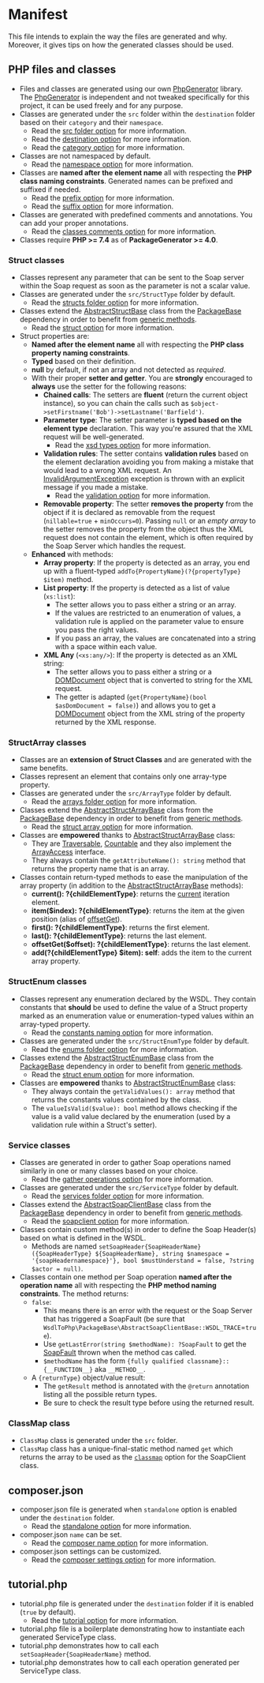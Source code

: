 # Manifest

This file intends to explain the way the files are generated and why. Moreover, it gives tips on how the generated classes should be used. 

## PHP files and classes
- Files and classes are generated using our own [PhpGenerator](https://github.com/WsdlToPhp/PhpGenerator) library. The [PhpGenerator](https://github.com/WsdlToPhp/PhpGenerator) is independent and not tweaked specifically for this project, it can be used freely and for any purpose.
- Classes are generated under the `src` folder within the `destination` folder based on their `category` and their `namespace`.
  - Read the [src folder option](https://github.com/WsdlToPhp/PackageGenerator/wiki/Options#src-dirname) for more information.
  - Read the [destination option](https://github.com/WsdlToPhp/PackageGenerator/wiki/Options#destination) for more information.
  - Read the [category option](https://github.com/WsdlToPhp/PackageGenerator/wiki/Options#category) for more information.
- Classes are not namespaced by default.
  - Read the [namespace option](https://github.com/WsdlToPhp/PackageGenerator/wiki/Options#namespace) for more information.
- Classes are **named after the element name** all with respecting the **PHP class naming constraints**. Generated names can be prefixed and suffixed if needed.
  - Read the [prefix option](https://github.com/WsdlToPhp/PackageGenerator/wiki/Options#prefix) for more information.
  - Read the [suffix option](https://github.com/WsdlToPhp/PackageGenerator/wiki/Options#suffix) for more information.
- Classes are generated with predefined comments and annotations. You can add your proper annotations.
  - Read the [classes comments option](https://github.com/WsdlToPhp/PackageGenerator/wiki/Options#classes-comments) for more information.
- Classes require **PHP >= 7.4** as of **PackageGenerator >= 4.0**.

### Struct classes
- Classes represent any parameter that can be sent to the Soap server within the Soap request as soon as the parameter is not a scalar value.
- Classes are generated under the `src/StructType` folder by default.
  - Read the [structs folder option](https://github.com/WsdlToPhp/PackageGenerator/wiki/Options#structs-folder) for more information.
- Classes extend the [AbstractStructBase](https://github.com/WsdlToPhp/PackageBase#abstractstructbase) class from the [PackageBase](https://github.com/WsdlToPhp/PackageBase) dependency in order to benefit from [generic methods](https://github.com/WsdlToPhp/PackageBase#abstractstructbase).
  - Read the [struct option](https://github.com/WsdlToPhp/PackageGenerator/wiki/Options#struct) for more information.
- Struct properties are:
  - **Named after the element name** all with respecting the **PHP class property naming constraints**.
  - **Typed** based on their definition.
  - **null** by default, if not an array and not detected as *required*.
  - With their proper **setter and getter**. You are **strongly** encouraged to **always** use the setter for the following reasons:
    - **Chained calls**: The setters are **fluent** (return the current object instance), so you can chain the calls such as `$object->setFirstname('Bob')->setLastname('Barfield')`.
    - **Parameter type**: The setter parameter is **typed based on the element type** declaration. This way you're assured that the XML request will be well-generated.
      - Read the [xsd types option](https://github.com/WsdlToPhp/PackageGenerator/wiki/Options#xsd-types-mapping) for more information.
    - **Validation rules**: The setter contains **validation rules** based on the element declaration avoiding you from making a mistake that would lead to a wrong XML request. An [InvalidArgumentException](https://www.php.net/manual/en/class.invalidargumentexception.php) exception is thrown with an explicit message if you made a mistake.
      - Read the [validation option](https://github.com/WsdlToPhp/PackageGenerator/wiki/Options#validation) for more information.
    - **Removable property**: The setter **removes the property** from the object if it is declared as removable from the request (`nillable=true` + `minOccurs=0`). Passing `null` or an *empty array* to the setter removes the property from the object thus the XML request does not contain the element, which is often required by the Soap Server which handles the request.
  - **Enhanced** with methods:
    - **Array property**: If the property is detected as an array, you end up with a fluent-typed `addTo{PropertyName}(?{propertyType} $item)` method.
    - **List property**: If the property is detected as a list of value (`xs:list`):
      - The setter allows you to pass either a string or an array.
      - If the values are restricted to an enumeration of values, a validation rule is applied on the parameter value to ensure you pass the right values.
      - If you pass an array, the values are concatenated into a string with a space within each value.
    - **XML Any** (`<xs:any/>`): If the property is detected as an XML string:
      - The setter allows you to pass either a string or a [DOMDocument](https://www.php.net/manual/en/class.domdocument.php) object that is converted to string for the XML request.
      - The getter is adapted (`get{PropertyName}(bool $asDomDocument = false)`) and allows you to get a [DOMDocument](https://www.php.net/manual/en/class.domdocument.php) object from the XML string of the property returned by the XML response.

### StructArray classes
- Classes are an **extension of Struct Classes** and are generated with the same benefits.
- Classes represent an element that contains only one array-type property.
- Classes are generated under the `src/ArrayType` folder by default.
  - Read the [arrays folder option](https://github.com/WsdlToPhp/PackageGenerator/wiki/Options#arrays-folder) for more information.
- Classes extend the [AbstractStructArrayBase](https://github.com/WsdlToPhp/PackageBase#abstractstructarraybase) class from the [PackageBase](https://github.com/WsdlToPhp/PackageBase) dependency in order to benefit from [generic methods](https://github.com/WsdlToPhp/PackageBase#abstractstructarraybase).
  - Read the [struct array option](https://github.com/WsdlToPhp/PackageGenerator/wiki/Options#structarray) for more information.
- Classes are **empowered** thanks to [AbstractStructArrayBase](https://github.com/WsdlToPhp/PackageBase#abstractstructarraybase) class:
  - They are [Traversable](https://www.php.net/manual/en/class.traversable.php), [Countable](https://www.php.net/manual/en/class.countable.php) and they also implement the [ArrayAccess](https://www.php.net/manual/en/class.arrayaccess.php) interface.
  - They always contain the `getAttributeName(): string` method that returns the property name that is an array.
- Classes contain return-typed methods to ease the manipulation of the array property (in addition to the [AbstractStructArrayBase](https://github.com/WsdlToPhp/PackageBase#abstractstructarraybase) methods):
  - **current(): ?{childElementType}**: returns the [current](https://www.php.net/manual/en/iterator.current.php) iteration element.
  - **item($index): ?{childElementType}**: returns the item at the given position (alias of [offsetGet](https://www.php.net/manual/en/arrayaccess.offsetget.php)).
  - **first(): ?{childElementType}**: returns the first element.
  - **last(): ?{childElementType}**: returns the last element.
  - **offsetGet($offset): ?{childElementType}**: returns the last element.
  - **add(?{childElementType} $item): self**: adds the item to the current array property.

### StructEnum classes
- Classes represent any enumeration declared by the WSDL. They contain constants that **should** be used to define the value of a Struct property marked as an enumeration value or enumeration-typed values within an array-typed property.
  - Read the [constants naming option](https://github.com/WsdlToPhp/PackageGenerator/wiki/Options#constants-naming) for more information.
- Classes are generated under the `src/StructEnumType` folder by default.
  - Read the [enums folder option](https://github.com/WsdlToPhp/PackageGenerator/wiki/Options#enums-folder) for more information.
- Classes extend the [AbstractStructEnumBase](https://github.com/WsdlToPhp/PackageBase#abstractstructenumbase) class from the [PackageBase](https://github.com/WsdlToPhp/PackageBase) dependency in order to benefit from [generic methods](https://github.com/WsdlToPhp/PackageBase#abstractstructenumbase).
  - Read the [struct enum option](https://github.com/WsdlToPhp/PackageGenerator/wiki/Options#structenum) for more information.
- Classes are **empowered** thanks to [AbstractStructEnumBase](https://github.com/WsdlToPhp/PackageBase#abstractstructenumbase) class:
  - They always contain the `getValidValues(): array` method that returns the constants values contained by the class.
  - The `valueIsValid($value): bool` method allows checking if the value is a valid value declared by the enumeration (used by a validation rule within a Struct's setter).

### Service classes
- Classes are generated in order to gather Soap operations named similarly in one or many classes based on your choice.
  - Read the [gather operations option](https://github.com/WsdlToPhp/PackageGenerator/wiki/Options#gather-operations-methods) for more information.
- Classes are generated under the `src/ServiceType` folder by default.
  - Read the [services folder option](https://github.com/WsdlToPhp/PackageGenerator/wiki/Options#services-folder) for more information.
- Classes extend the [AbstractSoapClientBase](https://github.com/WsdlToPhp/PackageBase#abstractsoapclientbase) class from the [PackageBase](https://github.com/WsdlToPhp/PackageBase) dependency in order to benefit from [generic methods](https://github.com/WsdlToPhp/PackageBase#abstractsoapclientbase).
  - Read the [soapclient option](https://github.com/WsdlToPhp/PackageGenerator/wiki/Options#soapclient) for more information.
- Classes contain custom method(s) in order to define the Soap Header(s) based on what is defined in the WSDL.
  - Methods are named `setSoapHeader{SoapHeaderName}({SoapHeaderType} ${SoapHeaderName}, string $namespace = '{soapHeadernamespace}'}, bool $mustUnderstand = false, ?string $actor = null)`.
- Classes contain one method per Soap operation **named after the operation name** all with respecting the **PHP method naming constraints**. The method returns:
  - `false`:
    - This means there is an error with the request or the Soap Server that has triggered a SoapFault (be sure that `WsdlToPhp\PackageBase\AbstractSoapClientBase::WSDL_TRACE`=`true`).
    - Use `getLastError(string $methodName): ?SoapFault` to get the [SoapFault](https://www.php.net/manual/en/class.soapfault.php) thrown when the method cas called.
    - `$methodName` has the form `{fully qualified classname}::{__FUNCTION__}` aka `__METHOD__`.
  - A `{returnType}` object/value result:
    - The `getResult` method is annotated with the `@return` annotation listing all the possible return types.
    - Be sure to check the result type before using the returned result.

### ClassMap class
- `ClassMap` class is generated under the `src` folder.
- `ClassMap` class has a unique-final-static method named `get` which returns the array to be used as the [`classmap`](https://www.php.net/manual/en/soapclient.construct.php#refsect1-soapclient.construct-parameters) option for the SoapClient class.

## composer.json
- composer.json file is generated when `standalone` option is enabled under the `destination` folder.
  - Read the [standalone option](https://github.com/WsdlToPhp/PackageGenerator/wiki/Options#standalone) for more information.
- composer.json `name` can be set.
  - Read the [composer name option](https://github.com/WsdlToPhp/PackageGenerator/wiki/Options#composer-name) for more information.
- composer.json settings can be customized.
  - Read the [composer settings option](https://github.com/WsdlToPhp/PackageGenerator/wiki/Options#composer-settings) for more information.

## tutorial.php
- tutorial.php file is generated under the `destination` folder if it is enabled (`true` by default).
  - Read the [tutorial option](https://github.com/WsdlToPhp/PackageGenerator/wiki/Options#generate-tutorial) for more information.
- tutorial.php file is a boilerplate demonstrating how to instantiate each generated ServiceType class.
- tutorial.php demonstrates how to call each `setSoapHeader{SoapHeaderName}` method.
- tutorial.php demonstrates how to call each operation generated per ServiceType class.
